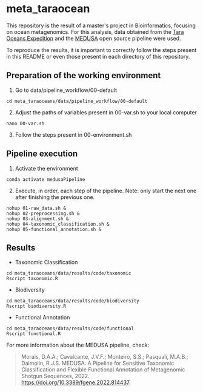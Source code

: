 # meta_taraocean

This repository is the result of a master's project in Bioinformatics, focusing on ocean metagenomics. For this analysis, data obtained from the [Tara Oceans Expedition](http://ocean-microbiome.embl.de/companion.html) and the [MEDUSA](https://github.com/dalmolingroup/MEDUSA) open source pipeline were used.

To reproduce the results, it is important to correctly follow the steps present in this README or even those present in each directory of this repository.

## Preparation of the working environment

1. Go to data/pipeline_workflow/00-default

```
cd meta_taraoceans/data/pipeline_workflow/00-default
```

2. Adjust the paths of variables present in 00-var.sh to your local computer

```
nano 00-var.sh
```

3. Follow the steps present in 00-environment.sh

## Pipeline execution

1. Activate the environment

```
conda activate medusaPipeline
```

2. Execute, in order, each step of the pipeline. Note: only start the next one after finishing the previous one.

```
nohup 01-raw_data.sh &
nohup 02-preprocessing.sh &
nohup 03-alignment.sh &
nohup 04-taxonomic_classification.sh &
nohup 05-functional_annotation.sh &
```

## Results

- Taxonomic Classification

```
cd meta_taraoceans/data/results/code/taxonomic
Rscript taxonomic.R
```

- Biodiversity

```
cd meta_taraoceans/data/results/code/biodiversity
Rscript biodiversity.R
```

- Functional Annotation

```
cd meta_taraoceans/data/results/code/functional
Rscript functional.R
```

For more information about the MEDUSA pipeline, check:

> Morais, D.A.A.; Cavalcante, J.V.F.; Monteiro, S.S.; Pasquali, M.A.B.; Dalmolin, R.J.S. MEDUSA: A Pipeline for Sensitive
> Taxonomic Classification and Flexible Functional Annotation of Metagenomic Shotgun Sequences, 2022. https://doi.org/10.3389/fgene.2022.814437.
